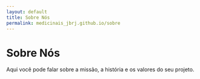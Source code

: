 ```yaml
---
layout: default
title: Sobre Nós
permalink: medicinais_jbrj.github.io/sobre
---
```


# Sobre Nós

Aqui você pode falar sobre a missão, a história e os valores do seu projeto.
